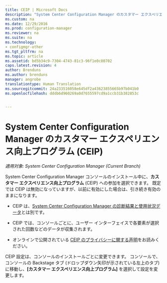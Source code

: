 ```yaml
---
title: CEIP | Microsoft Docs
description: "System Center Configuration Manager のカスタマー エクスペリエンス向上プログラムの設定について説明します。"
ms.custom: na
ms.date: 12/29/2016
ms.prod: configuration-manager
ms.reviewer: na
ms.suite: na
ms.technology:
- configmgr-other
ms.tgt_pltfrm: na
ms.topic: article
ms.assetid: bd5b34c9-7304-4743-81c3-96f1e0c80702
caps.latest.revision: 4
author: Brenduns
ms.author: brenduns
manager: angrobe
translationtype: Human Translation
ms.sourcegitcommit: 24a233516058e645df2a43623855665b97b041b0
ms.openlocfilehash: dddb6d960269a0d7655597cd9a1ccb31b382853c


---
```

# <a name="customer-experience-improvement-program-ceip-for-system-center-configuration-manager"></a>System Center Configuration Manager のカスタマー エクスペリエンス向上プログラム (CEIP)

*適用対象: System Center Configuration Manager (Current Branch)*

System Center Configuration Manager コンソールのインストール中に、**カスタマー エクスペリエンス向上プログラム** (CEIP) への参加を選択できます。 既定では CEIP は無効になっていますが、以前に有効にした場合は、引き続き有効のままになります。  

-   CEIP は、[System Center Configuration Manager の診断結果と使用状況データ](../../../core/plan-design/diagnostics/diagnostics-and-usage-data.md)とは別です。  

-   CEIP では、コンソールごとに、ユーザー インターフェイスで各要素が選択された回数などのデータが収集されます。  

-   オンラインで公開されている [CEIP のプライバシーに関する声明](https://www.microsoft.com/products/ceip/en-us/privacypolicy.mspx)をお読みください。  

CEIP 設定は、コンソールのインストールごとに変更できます。 コンソールで、コンソールの Backstage タブ (ドロップダウン矢印が示されている左上のタブ) に移動し、**[カスタマー エクスペリエンス向上プログラム]** を選択して設定を変更します。  



<!--HONumber=Dec16_HO5-->


